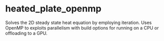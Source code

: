 # heated_plate_openmp
Solves the 2D steady state heat equation by employing iteration. Uses OpenMP to exploits parallelism with build options for running on a CPU or offloading to a GPU.
